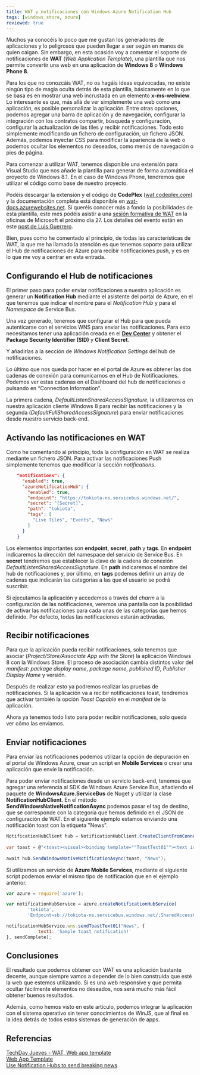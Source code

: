 ```yaml
---
title: WAT y notificaciones con Windows Azure Notification Hub
tags: [windows_store, azure]
reviewed: true
---
```

Muchos ya conocéis lo poco que me gustan los generadores de aplicaciones y lo peligrosos que pueden llegar a ser según en manos de quien caigan. Sin embargo, en esta ocasión voy a comentar el soporte de notificaciones de **WAT** (_Web Application Template_), una plantilla que nos permite convertir una web en una aplicación de **Windows 8** o **Windows Phone 8**.

Para los que no conozcáis WAT, no os hagáis ideas equivocadas, no existe ningún tipo de magia oculta detrás de esta plantilla, básicamente en lo que se basa es en mostrar una web incrustada en un elemento **x-ms-webview**. Lo interesante es que, más allá de ver simplemente una web como una aplicación, es posible personalizar la aplicación. Entre otras opciones, podemos agregar una barra de aplicación y de navegación, configurar la integración con los contratos compartir, búsqueda y configuración, configurar la actualización de las tiles y recibir notificaciones. Todo esto simplemente modificando un fichero de configuración, un fichero JSON. Además, podemos inyectar CSS para modificar la apariencia de la web o podemos ocultar los elementos no deseados, como menús de navegación o pies de página.

Para comenzar a utilizar WAT, tenemos disponible una extensión para Visual Studio que nos añade la plantilla para generar de forma automática el proyecto de Windows 8.1. En el caso de Windows Phone, tendremos que utilizar el código como base de nuestro proyecto.

Podéis descargar la extensión y el código de **CodePlex** ([wat.codeplex.com](http://wat.codeplex.com/)) y la documentación completa está disponible en [wat-docs.azurewebsites.net](http://wat-docs.azurewebsites.net/). Si queréis conocer más a fondo la posibilidades de esta plantilla, este mes podéis asistir a una [sesión formativa de WAT](https://msevents.microsoft.com/CUI/EventDetail.aspx?EventID=1032578107&Culture=es-ES&community=0) en la oficinas de Microsoft el próximo día 27. Los detalles del evento están en este [post de Luis Guerrero](http://blogs.msdn.com/b/esmsdn/archive/2014/01/28/techday-jueves-wat-web-app-template.aspx).

Bien, pues como he comentado al principio, de todas las características de WAT, la que me ha llamado la atención es que tenemos soporte para utilizar el Hub de notificaciones de Azure para recibir notificaciones push, y es en lo que me voy a centrar en esta entrada.

Configurando el Hub de notificaciones
-------------------------------------

El primer paso para poder enviar notificaciones a nuestra aplicación es generar un **Notification Hub** mediante el asistente del portal de Azure, en el que tenemos que indicar el nombre para el _Notification Hub_ y para el _Namespace_ de Service Bus.

Una vez generado, tenemos que configurar el Hub para que pueda autenticarse con el servicios WNS para enviar las notificaciones. Para esto necesitamos tener una aplicación creada en el **[Dev Center](https://appdev.microsoft.com/StorePortals/)** y obtener el **Package Security Identifier (SID)** y **Client Secret**.

Y añadirlas a la sección de _Windows Notification Settings_ del hub de notificaciones.

Lo último que nos queda por hacer en el portal de Azure es obtener las dos cadenas de conexión para comunicarnos en el Hub de Notificaciones. Podemos ver estas cadenas en el Dashboard del hub de notificaciones o pulsando en “Connection Information”.

La primera cadena, _DefaultListenSharedAccessSignature_, la utilizaremos en nuestra aplicación cliente Windows 8 para recibir las notificaciones y la segunda (_DefaultFullSharedAccessSignature_) para enviar notificaciones desde nuestro servicio back-end.

Activando las notificaciones en WAT
-----------------------------------

Como he comentando al principio, toda la configuración en WAT se realiza mediante un fichero JSON. Para activar las notificaciones Push simplemente tenemos que modificar la sección _notifications_.

```json
    "notifications": {
      "enabled": true,
      "azureNotificationHub": {
        "enabled": true,
        "endpoint": "https://tokiota-ns.servicebus.windows.net/",
        "secret": "[Secret]",
        "path": "tokiota",
        "tags": [
          "Live Tiles", "Events", "News"
        ]
      }
    }
```
    
Los elementos importantes son **endpoint**, **secret**, **path** y **tags**. En **endpoint** indicaremos la dirección del namespace del servicio de Service Bus. En **secret** tendremos que establecer la clave de la cadena de conexión *DefaultListenSharedAccessSignature*. En **path** indicaremos el nombre del hub de notificaciones y, por último, en **tags** podemos definir un array de cadenas que indicarán las categorías a las que el usuario se podrá suscribir. 
    
Si ejecutamos la aplicación y accedemos a través del *charm* a la configuración de las notificaciones, veremos una pantalla con la posibilidad de activar las notificaciones para cada unas de las categorías que hemos definido. Por defecto, todas las notificaciones estarán activadas. 
    
Recibir notificaciones
---    
    
Para que la aplicación pueda recibir notificaciones, solo tenemos que asociar (*Project/Store/Associate App with the Store*) la aplicación Windows 8 con la Windows Store. El proceso de asociación cambia distintos valor del *manifest*: *package display name*, *package name*, *published ID*, *Publisher Display Name* y versión.
    
Después de realizar esto ya podremos realizar las pruebas de notificaciones. Si la aplicación va a recibir notificaciones toast, tendremos que activar también la opción *Toast Capable* en el *manifest* de la aplicación.
    
Ahora ya tenemos todo listo para poder recibir notificaciones, solo queda ver cómo las enviamos.
    
Enviar notificaciones
---
  
Para enviar las notificaciones podemos utilizar la opción de depuración en el portal de Windows Azure, crear un script en **Mobile Services** o crear una aplicación que envíe la notificación. 
    
Para poder enviar notificaciones desde un servicio back-end, tenemos que agregar una referencia al SDK de Windows Azure Service Bus, añadiendo el paquete de **WindowsAzure.ServiceBus** de Nuget y utilizar la clase **NotificationHubClient**. En el método **SendWindowsNativeNotificationAsync** podemos pasar el tag de destino, que se corresponde con la categoría que hemos definido en el JSON de configuración de WAT. En el siguiente ejemplo estamos enviando una notificación toast con la etiqueta "News".
    
```csharp
NotificationHubClient hub = NotificationHubClient.CreateClientFromConnectionString("Endpoint=sb://tokiota-ns.servicebus.windows.net/;SharedAccessKeyName=DefaultFullSharedAccessSignature;SharedAccessKey=[SharedAccessKey]", "tokiota");
    
var toast = @"<toast><visual><binding template=""ToastText01""><text id=""1"">Sample toast notification></text></binding></visual></toast>";
    
await hub.SendWindowsNativeNotificationAsync(toast, "News");
``` 

Si utilizamos un servicio de **Azure Mobile Services**, mediante el siguiente script podemos enviar el mismo tipo de notificación que en el ejemplo anterior.
    
```js
var azure = require('azure');

var notificationHubService = azure.createNotificationHubService(
        'tokiota', 
        'Endpoint=sb://tokiota-ns.servicebus.windows.net/;SharedAccessKeyName=DefaultFullSharedAccessSignature;SharedAccessKey=[SharedAccessKey]');

notificationHubService.wns.sendToastText01("News", {
            text1: 'Sample toast notification!'
}, sendComplete);
```

Conclusiones
------------

El resultado que podemos obtener con WAT es una aplicación bastante decente, aunque siempre vamos a depender de lo bien construida que esté la web que estemos utilizando. Si es una web responsive y que permita ocultar fácilmente elementos no deseados, nos será mucho más fácil obtener buenos resultados.

Además, como hemos visto en este artículo, podemos integrar la aplicación con el sistema operativo sin tener conocimientos de WinJS, que al final es la idea detrás de todos estos sistemas de generación de apps.

Referencias
-----------

[TechDay Jueves - WAT, Web app template](http://blogs.msdn.com/b/esmsdn/archive/2014/01/28/techday-jueves-wat-web-app-template.aspx)  
[Web App Template](http://wat.codeplex.com/)   
[Use Notification Hubs to send breaking news](http://www.windowsazure.com/en-us/documentation/articles/notification-hubs-windows-store-dotnet-send-breaking-news/?fb=es-es)

